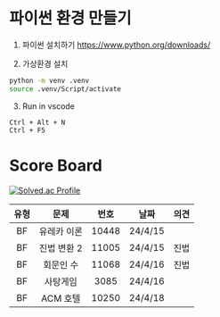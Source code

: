 # 파이썬 환경 만들기

1. 파이썬 설치하기
https://www.python.org/downloads/

2. 가상환경 설치

```bash
python -m venv .venv
source .venv/Script/activate
```

3. Run in vscode

`Ctrl + Alt + N` <br>
`Ctrl + F5`

# Score Board

[![Solved.ac Profile](http://mazassumnida.wtf/api/generate_badge?boj=tonyhan)](https://solved.ac/tonyhan)

|유형|문제|번호|날짜|의견|
|:-:|:-:|:-:|:-:|:-:|
|BF|유레카 이론|10448|24/4/15||
|BF|진법 변환 2|11005|24/4/15|진법  |
|BF|회문인 수|11068|24/4/16|진법|
|BF|사탕게임|3085|24/4/16||
|BF|ACM 호텔|10250|24/4/18||